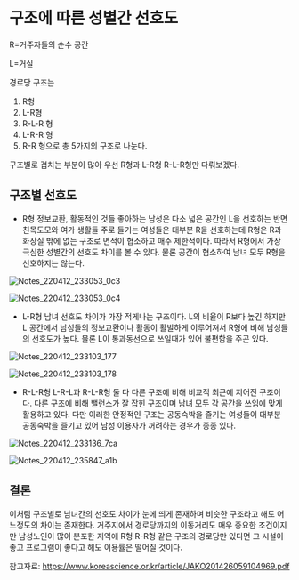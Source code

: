 # 구조에 따른 성별간 선호도
R=거주자들의 순수 공간 

L=거실

경로당 구조는 
1. R형 
2. L-R형 
3. R-L-R 형 
4. L-R-R 형 
5. R-R 형으로 총 5가지의 구조로 나눈다.

구조별로 겹치는 부분이 많아 우선 R형과 L-R형 R-L-R형만 다뤄보겠다.
## 구조별 선호도
- R형
 정보교환, 활동적인 것들 좋아하는 남성은 다소 넓은 공간인 L을 선호하는 반면 친목도모와 여가 생활들 주로 들기는 여성들은 대부분 R을 선호하는데
 R형은 R과 화장실 밖에 없는 구조로 면적이 협소하고 매주 제한적이다. 따라서 R형에서 가장 극심한 성별간의 선호도 차이를 볼 수 있다. 
 물론 공간이 협소하여 남녀 모두 R형을 선호하지는 않는다. 
 
 ![Notes_220412_233053_0c3](https://user-images.githubusercontent.com/100742423/162987727-2301ed60-ca6f-4faf-8b6c-cc4aa34f276c.jpg)
 
 ![Notes_220412_233053_0c4](https://user-images.githubusercontent.com/100742423/162988243-0696cde9-0bcc-4e06-855b-ada15e574695.jpg)


 - L-R형
남녀 선호도 차이가 가장 적게나는 구조이다. L의 비율이 R보다 높긴 하지만 L 공간에서 남성들의 정보교환이나 활동이 활발하게 이루어져서 
R형에 비해 남성들의 선호도가 높다. 물론 L이 통과동선으로 쓰일때가 있어 불편함을 주곤 있다.

![Notes_220412_233103_177](https://user-images.githubusercontent.com/100742423/162989709-58fc0951-7183-40ce-a316-3fa61bcb86d8.jpg)

![Notes_220412_233103_178](https://user-images.githubusercontent.com/100742423/162989735-a63f4b39-0509-4f95-af77-b9e56eddde58.jpg)

- R-L-R형
L-R-L과 R-L-R형 둘 다 다른 구조에 비해 비교적 최근에 지어진 구조이다. 다른 구조에 비해 밸런스가 잘 잡힌 구조이며 
남녀 모두 각 공간을 쓰임에 맞게 활용하고 있다. 다만 이러한 안정적인 구조는 공동숙박을 즐기는 여성들이 대부분 공동숙박을 즐기고 있어
남성 이용자가 꺼려하는 경우가 종종 있다. 

![Notes_220412_233136_7ca](https://user-images.githubusercontent.com/100742423/162992088-894b8628-4ae6-49c3-bffe-4c2df2efb0d7.jpg)

![Notes_220412_235847_a1b](https://user-images.githubusercontent.com/100742423/162992370-4cfba5be-ef58-4457-9419-0fa7f31b397e.jpg)
## 결론
이처럼 구조별로 남녀간의 선호도 차이가 눈에 띄게 존재하며 비슷한 구조라고 해도 어느정도의 차이는 존재한다. 
거주지에서 경로당까지의 이동거리도 매우 중요한 조건이지만 남성노인이 많이 분포한 지역에 R형 R-R형 같은 구조의 경로당만 있다면 그 시설이 좋고 프로그램이 좋다고 해도
이용률은 떨어질 것이다. 

참고자료: <https://www.koreascience.or.kr/article/JAKO201426059104969.pdf>
